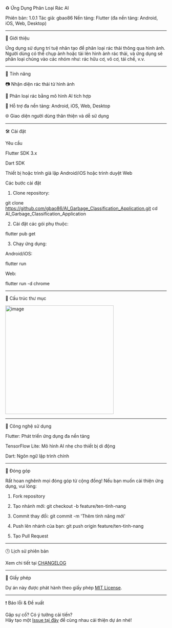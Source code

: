 ♻️ Ứng Dụng Phân Loại Rác AI

Phiên bản: 1.0.1
Tác giả: gbao86
Nền tảng: Flutter (đa nền tảng: Android, iOS, Web, Desktop)


---

📌 Giới thiệu

Ứng dụng sử dụng trí tuệ nhân tạo để phân loại rác thải thông qua hình ảnh. Người dùng có thể chụp ảnh hoặc tải lên hình ảnh rác thải, và ứng dụng sẽ phân loại chúng vào các nhóm như: rác hữu cơ, vô cơ, tái chế, v.v.


---

🚀 Tính năng

📷 Nhận diện rác thải từ hình ảnh

🧠 Phân loại rác bằng mô hình AI tích hợp

💾 Hỗ trợ đa nền tảng: Android, iOS, Web, Desktop

🌐 Giao diện người dùng thân thiện và dễ sử dụng



---

🛠️ Cài đặt

Yêu cầu

Flutter SDK 3.x

Dart SDK

Thiết bị hoặc trình giả lập Android/iOS hoặc trình duyệt Web


Các bước cài đặt

1. Clone repository:

git clone https://github.com/gbao86/AI_Garbage_Classification_Application.git
cd AI_Garbage_Classification_Application


2. Cài đặt các gói phụ thuộc:

flutter pub get


3. Chạy ứng dụng:

Android/iOS:

flutter run

Web:

flutter run -d chrome




---

📁 Cấu trúc thư mục

<img width="338" alt="image" src="https://github.com/user-attachments/assets/5d8090be-1ef1-4347-ba02-14f0bb3bcc90" />



---

🧪 Công nghệ sử dụng

Flutter: Phát triển ứng dụng đa nền tảng

TensorFlow Lite: Mô hình AI nhẹ cho thiết bị di động

Dart: Ngôn ngữ lập trình chính


---

🤝 Đóng góp

Rất hoan nghênh mọi đóng góp từ cộng đồng! Nếu bạn muốn cải thiện ứng dụng, vui lòng:

1. Fork repository


2. Tạo nhánh mới: git checkout -b feature/ten-tinh-nang


3. Commit thay đổi: git commit -m 'Thêm tính năng mới'


4. Push lên nhánh của bạn: git push origin feature/ten-tinh-nang


5. Tạo Pull Request


---

🕒 Lịch sử phiên bản

Xem chi tiết tại [CHANGELOG](./CHANGELOG.md)

---

📄 Giấy phép

Dự án này được phát hành theo giấy phép [MIT License](./LICENSE).


---

❗ Báo lỗi & Đề xuất

Gặp sự cố? Có ý tưởng cải tiến?  
Hãy tạo một [Issue tại đây](https://github.com/gbao86/AI_Garbage_Classification_Application/issues) để cùng nhau cải thiện dự án nhé!

